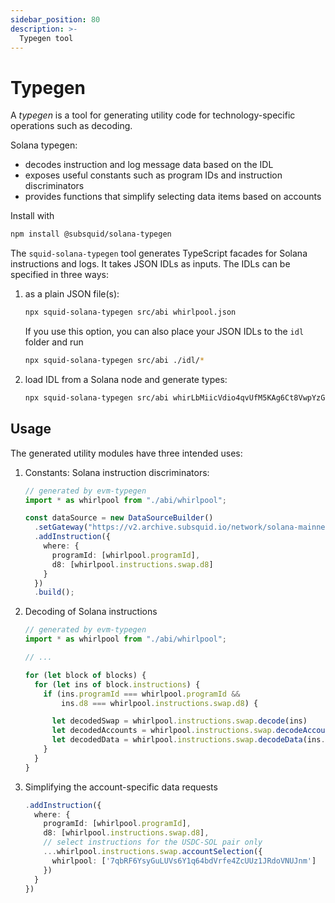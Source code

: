 ```yaml
---
sidebar_position: 80
description: >-
  Typegen tool
---
```


# Typegen

A _typegen_ is a tool for generating utility code for technology-specific operations such as decoding.

Solana typegen:

- decodes instruction and log message data based on the IDL
- exposes useful constants such as program IDs and instruction discriminators
- provides functions that simplify selecting data items based on accounts

Install with

```bash
npm install @subsquid/solana-typegen
```

The `squid-solana-typegen` tool generates TypeScript facades for Solana instructions and logs. It takes JSON IDLs as inputs. The IDLs  can be specified in three ways:

1. as a plain JSON file(s):

   ```bash
   npx squid-solana-typegen src/abi whirlpool.json
   ```

   If you use this option, you can also place your JSON IDLs to the `idl` folder and run

   ```bash
   npx squid-solana-typegen src/abi ./idl/*
   ```

2. load IDL from a Solana node and generate types:

   ```bash
   npx squid-solana-typegen src/abi whirLbMiicVdio4qvUfM5KAg6Ct8VwpYzGff3uctyCc#whirlpool
   ```

## Usage

The generated utility modules have three intended uses:

1. Constants: Solana instruction discriminators:

   ```ts
   // generated by evm-typegen
   import * as whirlpool from "./abi/whirlpool";

   const dataSource = new DataSourceBuilder()
     .setGateway("https://v2.archive.subsquid.io/network/solana-mainnet")
     .addInstruction({
       where: {
         programId: [whirlpool.programId],
         d8: [whirlpool.instructions.swap.d8]
       }
     })
     .build();
   ```

2. Decoding of Solana instructions

   ```ts
   // generated by evm-typegen
   import * as whirlpool from "./abi/whirlpool";

   // ...

   for (let block of blocks) {
     for (let ins of block.instructions) {
       if (ins.programId === whirlpool.programId &&
           ins.d8 === whirlpool.instructions.swap.d8) {

         let decodedSwap = whirlpool.instructions.swap.decode(ins)
         let decodedAccounts = whirlpool.instructions.swap.decodeAccounts(ins.accounts)
         let decodedData = whirlpool.instructions.swap.decodeData(ins.data)
       }
     }
   }
   ```

3. Simplifying the account-specific data requests

   ```ts
   .addInstruction({
     where: {
       programId: [whirlpool.programId],
       d8: [whirlpool.instructions.swap.d8],
       // select instructions for the USDC-SOL pair only
       ...whirlpool.instructions.swap.accountSelection({
         whirlpool: ['7qbRF6YsyGuLUVs6Y1q64bdVrfe4ZcUUz1JRdoVNUJnm']
       })
     }
   })
   ```
